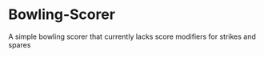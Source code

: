 # Bowling-Scorer
A simple bowling scorer that currently lacks score modifiers for strikes and spares
